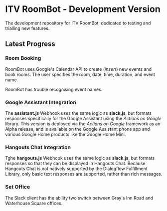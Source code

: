 # ITV RoomBot - Development Version

The development repository for ITV RoomBot, dedicated to testing and trialling new features.

## Latest Progress

### Room Booking

RoomBot uses Google's Calendar API to create (_insert_) new events and book rooms. The user specifies the room, date, time, duration, and event name.

RoomBot has trouble recognising event names.

### Google Assistant Integration

The **assistant.js** Webhook uses the same logic as **slack.js**, but formats responses specifically for the Google Assistant using the _Actions on Google_ library. This version is deployed via the _Actions on Google_ framework as an Alpha release, and is available on the Google Assistant phone app and various Google Home products like the Google Home Mini.

### Hangouts Chat Integration

Tghe **hangouts.js** Webhook uses the same logic as **slack.js**, but formats responses so that they can be displayed in Hangouts Chat. Because Hangouts Chat is not natively supported by the Dialogflow Fulfillment Library, only basic text responses are supported, rather than rich messages.

### Set Office

The Slack client has the ability two switch between Gray's Inn Road and Waterhouse Square offices.
